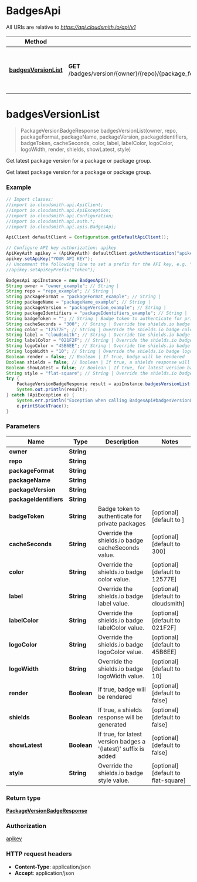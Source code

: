# BadgesApi

All URIs are relative to *https://api.cloudsmith.io/api/v1*

Method | HTTP request | Description
------------- | ------------- | -------------
[**badgesVersionList**](BadgesApi.md#badgesVersionList) | **GET** /badges/version/{owner}/{repo}/{package_format}/{package_name}/{package_version}/{package_identifiers}/ | Get latest package version for a package or package group.


<a name="badgesVersionList"></a>
# **badgesVersionList**
> PackageVersionBadgeResponse badgesVersionList(owner, repo, packageFormat, packageName, packageVersion, packageIdentifiers, badgeToken, cacheSeconds, color, label, labelColor, logoColor, logoWidth, render, shields, showLatest, style)

Get latest package version for a package or package group.

Get latest package version for a package or package group.

### Example
```java
// Import classes:
//import io.cloudsmith.api.ApiClient;
//import io.cloudsmith.api.ApiException;
//import io.cloudsmith.api.Configuration;
//import io.cloudsmith.api.auth.*;
//import io.cloudsmith.api.apis.BadgesApi;

ApiClient defaultClient = Configuration.getDefaultApiClient();

// Configure API key authorization: apikey
ApiKeyAuth apikey = (ApiKeyAuth) defaultClient.getAuthentication("apikey");
apikey.setApiKey("YOUR API KEY");
// Uncomment the following line to set a prefix for the API key, e.g. "Token" (defaults to null)
//apikey.setApiKeyPrefix("Token");

BadgesApi apiInstance = new BadgesApi();
String owner = "owner_example"; // String | 
String repo = "repo_example"; // String | 
String packageFormat = "packageFormat_example"; // String | 
String packageName = "packageName_example"; // String | 
String packageVersion = "packageVersion_example"; // String | 
String packageIdentifiers = "packageIdentifiers_example"; // String | 
String badgeToken = ""; // String | Badge token to authenticate for private packages
String cacheSeconds = "300"; // String | Override the shields.io badge cacheSeconds value.
String color = "12577E"; // String | Override the shields.io badge color value.
String label = "cloudsmith"; // String | Override the shields.io badge label value.
String labelColor = "021F2F"; // String | Override the shields.io badge labelColor value.
String logoColor = "45B6EE"; // String | Override the shields.io badge logoColor value.
String logoWidth = "10"; // String | Override the shields.io badge logoWidth value.
Boolean render = false; // Boolean | If true, badge will be rendered
Boolean shields = false; // Boolean | If true, a shields response will be generated
Boolean showLatest = false; // Boolean | If true, for latest version badges a '(latest)' suffix is added
String style = "flat-square"; // String | Override the shields.io badge style value.
try {
    PackageVersionBadgeResponse result = apiInstance.badgesVersionList(owner, repo, packageFormat, packageName, packageVersion, packageIdentifiers, badgeToken, cacheSeconds, color, label, labelColor, logoColor, logoWidth, render, shields, showLatest, style);
    System.out.println(result);
} catch (ApiException e) {
    System.err.println("Exception when calling BadgesApi#badgesVersionList");
    e.printStackTrace();
}
```

### Parameters

Name | Type | Description  | Notes
------------- | ------------- | ------------- | -------------
 **owner** | **String**|  |
 **repo** | **String**|  |
 **packageFormat** | **String**|  |
 **packageName** | **String**|  |
 **packageVersion** | **String**|  |
 **packageIdentifiers** | **String**|  |
 **badgeToken** | **String**| Badge token to authenticate for private packages | [optional] [default to ]
 **cacheSeconds** | **String**| Override the shields.io badge cacheSeconds value. | [optional] [default to 300]
 **color** | **String**| Override the shields.io badge color value. | [optional] [default to 12577E]
 **label** | **String**| Override the shields.io badge label value. | [optional] [default to cloudsmith]
 **labelColor** | **String**| Override the shields.io badge labelColor value. | [optional] [default to 021F2F]
 **logoColor** | **String**| Override the shields.io badge logoColor value. | [optional] [default to 45B6EE]
 **logoWidth** | **String**| Override the shields.io badge logoWidth value. | [optional] [default to 10]
 **render** | **Boolean**| If true, badge will be rendered | [optional] [default to false]
 **shields** | **Boolean**| If true, a shields response will be generated | [optional] [default to false]
 **showLatest** | **Boolean**| If true, for latest version badges a &#39;(latest)&#39; suffix is added | [optional] [default to false]
 **style** | **String**| Override the shields.io badge style value. | [optional] [default to flat-square]

### Return type

[**PackageVersionBadgeResponse**](PackageVersionBadgeResponse.md)

### Authorization

[apikey](../README.md#apikey)

### HTTP request headers

 - **Content-Type**: application/json
 - **Accept**: application/json

